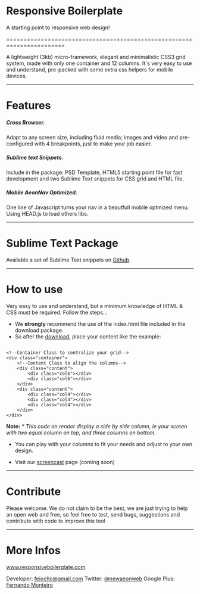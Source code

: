 <h1>Responsive Boilerplate</h1>
A starting point to responsive web design!

=======================================================================

A lightweight (3kb) micro-framework, elegant and minimalistic CSS3 grid system, made with only one container and 12 columns. It`s very easy to use and understand, pre-packed with some extra css helpers for mobile devices.

-----------------------------------------------------------------------
<h1>Features</h1>


<h5>Cross Browser.</h5>

Adapt to any screen size, including fluid media; images and video and pre-configured with 4 breakpoints, just to make your job easier.

<h5>Sublime text Snippets.</h5>

Include in the package: PSD Template, HTML5 starting point file for fast development and two Sublime Text snippets for CSS grid and HTML file.

<h5>Mobile AeonNav Optimized.</h5>

One line of Javascript turns your nav in a beautfull mobile optmized menu.
Using HEAD.js to load others libs.

------------------------------------------------------------------------
<h1>Sublime Text Package</h1>

Available a set of Sublime Text snippets on <a href="https://github.com/newaeonweb/ResponsiveBoilerplateSnippets">Github</a>.



------------------------------------------------------------------------
<h1>How to use</h1>

Very easy to use and understand, but a minimum knowledge of HTML & CSS must be required.
Follow the steps...

- We <b>strongly</b> recommend the use of the index.html file included in the download package.
- So after the <a href="https://github.com/newaeonweb/responsiveboilerplate/archive/master.zip">download</a>, place your content like the example:


<pre><code>
&lt;!--Container Class to centralize your grid--&gt;
&lt;div class=&quot;container&quot;&gt;
	&lt;!--Content Class to align the columns--&gt;
	&lt;div class=&quot;content&quot;&gt;
		&lt;div class=&quot;col6&quot;&gt;&lt;/div&gt;
		&lt;div class=&quot;col6&quot;&gt;&lt;/div&gt;
	&lt;/div&gt;
	&lt;div class=&quot;content&quot;&gt;
		&lt;div class=&quot;col4&quot;&gt;&lt;/div&gt;
		&lt;div class=&quot;col4&quot;&gt;&lt;/div&gt;
		&lt;div class=&quot;col4&quot;&gt;&lt;/div&gt;
	&lt;/div&gt;
&lt;/div&gt;
</code></pre>

<b>Note:</b>
<i>* This code on render display a side by side column, ie your screen with two equal column on top, and three columns on bottom.</i>

- You can play with your columns to fit your needs and adjust to your own design.

- Visit our <a href="">screencast</a> page (coming soon)


------------------------------------------------------------------------
<h1>Contribute</h1>

Please welcome. We do not claim to be the best, we are just trying to help an open web and free, so feel free to test, send bugs, suggestions and contribute with code to improve this tool


------------------------------------------------------------------------
<h1>More Infos</h1>


www.responsiveboilerplate.com

Developer: feiochc@gmail.com
Twitter: <a href="https://twitter.com/@newaeonweb">@newaeonweb</a>
Google Plus: <a href="https://plus.google.com/102311871192373469721/posts">Fernando Monteiro</a>